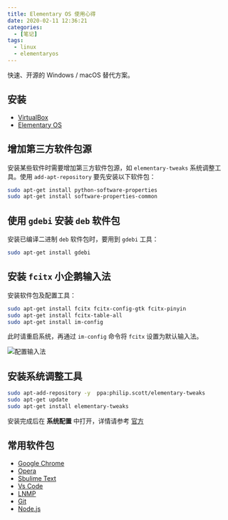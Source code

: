```yaml
---
title: Elementary OS 使用心得
date: 2020-02-11 12:36:21
categories:
  - [笔记]
tags:
  - linux
  - elementaryos
---
```


快速、开源的 Windows / macOS 替代方案。

## 安装

- [VirtualBox](https://www.virtualbox.org/)
- [Elementary OS](https://elementaryos.cn/)

## 增加第三方软件包源

安装某些软件时需要增加第三方软件包源，如 `elementary-tweaks` 系统调整工具。使用 `add-apt-repository` 要先安装以下软件包：

```sh
sudo apt-get install python-software-properties
sudo apt-get install software-properties-common
```

## 使用 `gdebi` 安装 `deb` 软件包

安装已编译二进制 `deb` 软件包时，要用到 `gdebi` 工具：

```sh
sudo apt-get install gdebi
```

## 安装 `fcitx` 小企鹅输入法

安装软件包及配置工具：

```sh
sudo apt-get install fcitx fcitx-config-gtk fcitx-pinyin 
sudo apt-get install fcitx-table-all
sudo apt-get install im-config
```

此时请重启系统，再通过 `im-config` 命令将 `fcitx` 设置为默认输入法。  

![配置输入法](http://static.oschina.net/uploads/space/2014/0420/143810_3tva_561214.png)

## 安装系统调整工具

```sh
sudo apt-add-repository -y  ppa:philip.scott/elementary-tweaks
sudo apt-get update
sudo apt-get install elementary-tweaks
```

安装完成后在 **系统配置** 中打开，详情请参考 [官方](http://www.elementaryos-fr.org/documentation/customisation/elementary-tweak/)

## 常用软件包

- [Google Chrome](http://www.google.cn/chrome/browser/desktop/index.html)
- [Opera](http://get.opera.com/ftp/pub/opera/desktop/)
- [Sbulime Text](http://www.sublimetext.com)
- [Vs Code](https://code.visualstudio.com)
- [LNMP](https://lnmp.org)
- [Git](https://git-scm.com)
- [Node.js](https://nodejs.org)
